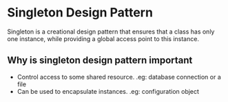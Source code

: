 # Singleton Design Pattern

Singleton is a creational design pattern that ensures that a class has only one instance, while providing a global access point to this instance.

## Why is singleton design pattern important
- Control access to some shared resource. .eg: database connection or a file
- Can be used to encapsulate instances. .eg: configuration object
